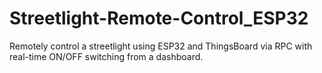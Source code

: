 # Streetlight-Remote-Control_ESP32
Remotely control a streetlight using ESP32 and ThingsBoard via RPC with real-time ON/OFF switching from a dashboard.
